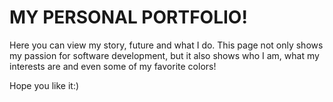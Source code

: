 # MY PERSONAL PORTFOLIO!


Here you can view my story, future and what I do. This page not only shows my passion for software development, but it also shows who I am, what my interests are and even some of my favorite colors!

Hope you like it:)
